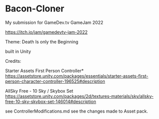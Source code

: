 # Bacon-Cloner

My submission for GameDev.tv GameJam 2022

https://itch.io/jam/gamedevtv-jam-2022

Theme: Death Is only the Beginning

built in Unity

Credits:

Starter Assets First Person Controller*
    https://assetstore.unity.com/packages/essentials/starter-assets-first-person-character-controller-196525#description

AllSky Free - 10 Sky / Skybox Set
    https://assetstore.unity.com/packages/2d/textures-materials/sky/allsky-free-10-sky-skybox-set-146014#description

see ControllerModifications.md see the changes made to Asset pack.
